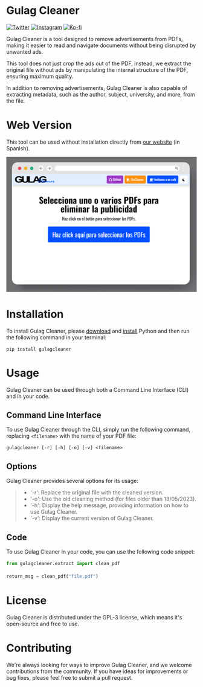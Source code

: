 
# Gulag Cleaner


[![Twitter](https://a11ybadges.com/badge?logo=twitter)](https://twitter.com/gulagcleaner)
[![Instagram](https://a11ybadges.com/badge?logo=instagram)](https://www.instagram.com/gulagcleaner/)
[![Ko-fi](https://a11ybadges.com/badge?logo=kofi)](https://ko-fi.com/L3L86VEX9)


Gulag Cleaner is a tool designed to remove advertisements from PDFs, making it easier to read and navigate documents without being disrupted by unwanted ads.

This tool does not just crop the ads out of the PDF, instead, we extract the original file without ads by manipulating the internal structure of the PDF, ensuring maximum quality.

In addition to removing advertisements, Gulag Cleaner is also capable of extracting metadata, such as the author, subject, university, and more, from the file.

# Web Version

This tool can be used without installation directly from [our website](https://gulagcleaner.com) (in Spanish).

[![Gulag Cleaner webpage](https://raw.githubusercontent.com/YM162/gulagcleaner/main/assets/web_mockup.png)](https://gulagcleaner.com)

# Installation

To install Gulag Cleaner, please [download](https://www.python.org/downloads/) and [install](https://wiki.python.org/moin/BeginnersGuide/Download) Python and then run the following command in your terminal:
```
pip install gulagcleaner
```

# Usage

Gulag Cleaner can be used through both a Command Line Interface (CLI) and in your code.

## Command Line Interface

To use Gulag Cleaner through the CLI, simply run the following command, replacing `<filename>` with the name of your PDF file:

```
gulagcleaner [-r] [-h] [-o] [-v] <filename>
```

## Options

Gulag Cleaner provides several options for its usage:

> * '-r': Replace the original file with the cleaned version.
> * '-o': Use the old cleaning method (for files older than 18/05/2023).
> * '-h': Display the help message, providing information on how to use Gulag Cleaner.
> * '-v': Display the current version of Gulag Cleaner.

## Code

To use Gulag Cleaner in your code, you can use the following code snippet:

```python
from gulagcleaner.extract import clean_pdf

return_msg = clean_pdf("file.pdf")
```

# License
Gulag Cleaner is distributed under the GPL-3 license, which means it's open-source and free to use.

# Contributing
We're always looking for ways to improve Gulag Cleaner, and we welcome contributions from the community. If you have ideas for improvements or bug fixes, please feel free to submit a pull request.